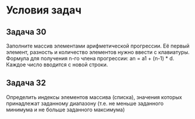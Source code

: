 # Условия задач
## Задача 30
Заполните массив элементами арифметической прогрессии. Её первый элемент, разность и количество элементов нужно ввести с клавиатуры. Формула для получения n-го члена прогрессии: an = a1 + (n-1) * d.
Каждое число вводится с новой строки.

## Задача 32
Определить индексы элементов массива (списка), значения которых принадлежат заданному диапазону (т.е. не меньше заданного минимума и не больше заданного максимума)